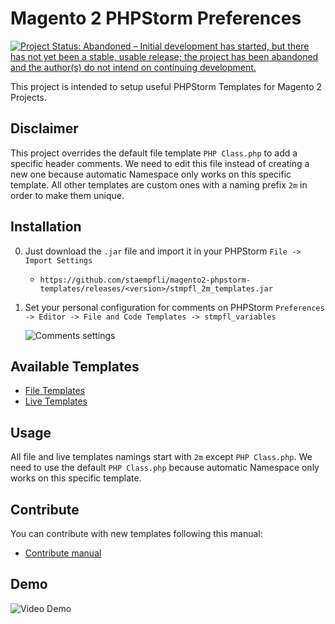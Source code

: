 # Magento 2 PHPStorm Preferences

[![Project Status: Abandoned – Initial development has started, but there has not yet been a stable, usable release; the project has been abandoned and the author(s) do not intend on continuing development.](http://www.repostatus.org/badges/latest/abandoned.svg)](http://www.repostatus.org/#abandoned)

This project is intended to setup useful PHPStorm Templates for Magento 2 Projects.

## Disclaimer

This project overrides the default file template `PHP Class.php` to add a specific header comments. 
We need to edit this file instead of creating a new one because automatic Namespace only works on this specific template.
All other templates are custom ones with a naming prefix `2m` in order to make them unique.

## Installation

0. Just download the `.jar` file and import it in your PHPStorm `File -> Import Settings` 

    * `https://github.com/staempfli/magento2-phpstorm-templates/releases/<version>/stmpfl_2m_templates.jar`

0. Set your personal configuration for comments on PHPStorm `Preferences -> Editor -> File and Code Templates -> stmpfl_variables`

    ![Comments settings](docs/img/comments_settings.png)

## Available Templates

* [File Templates](docs/fileTemplates.md)
* [Live Templates](docs/liveTemplates.md)

## Usage

All file and live templates namings start with `2m` except `PHP Class.php`. 
We need to use the default `PHP Class.php` because automatic Namespace only works on this specific template.

## Contribute

You can contribute with new templates following this manual:

* [Contribute manual](./docs/contribute.md)

## Demo

![Video Demo](docs/img/video-demo.gif)

